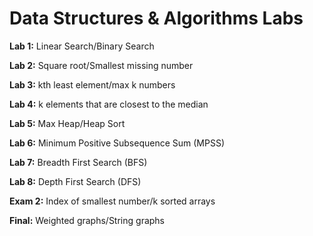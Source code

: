 # Data Structures & Algorithms Labs

**Lab 1:** Linear Search/Binary Search

**Lab 2:** Square root/Smallest missing number

**Lab 3:** kth least element/max k numbers

**Lab 4:** k elements that are closest to the median

**Lab 5:** Max Heap/Heap Sort

**Lab 6:** Minimum Positive Subsequence Sum (MPSS)

**Lab 7:** Breadth First Search (BFS)

**Lab 8:** Depth First Search (DFS)

**Exam 2:** Index of smallest number/k sorted arrays

**Final:** Weighted graphs/String graphs
 
